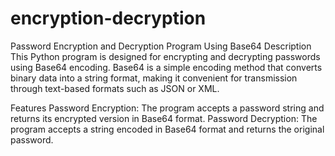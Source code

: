 # encryption-decryption

Password Encryption and Decryption Program Using Base64
Description
This Python program is designed for encrypting and decrypting passwords using Base64 encoding. Base64 is a simple encoding method that converts binary data into a string format, making it convenient for transmission through text-based formats such as JSON or XML.

Features
Password Encryption: The program accepts a password string and returns its encrypted version in Base64 format.
Password Decryption: The program accepts a string encoded in Base64 format and returns the original password.
